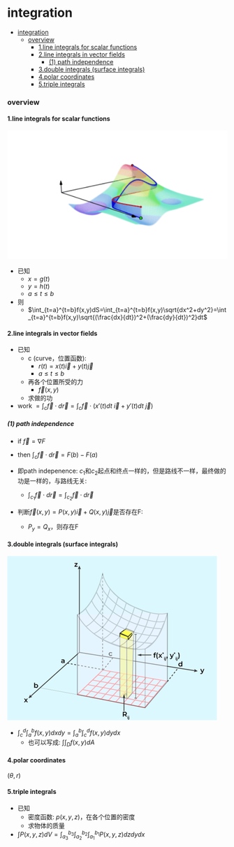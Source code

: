 # integration


<!-- @import "[TOC]" {cmd="toc" depthFrom=1 depthTo=6 orderedList=false} -->

<!-- code_chunk_output -->

- [integration](#integration)
    - [overview](#overview)
      - [1.line integrals for scalar functions](#1line-integrals-for-scalar-functions)
      - [2.line integrals in vector fields](#2line-integrals-in-vector-fields)
        - [(1) path independence](#1-path-independence)
      - [3.double integrals  (surface integrals)](#3double-integrals--surface-integrals)
      - [4.polar coordinates](#4polar-coordinates)
      - [5.triple integrals](#5triple-integrals)

<!-- /code_chunk_output -->


### overview

#### 1.line integrals for scalar functions
![](./imgs/int_01.png)

* 已知
    * $x=g(t)$
    * $y=h(t)$
    * $a\le t \le b$
* 则
    *  $\int_{t=a}^{t=b}f(x,y)dS=\int_{t=a}^{t=b}f(x,y)\sqrt{dx^2+dy^2}=\int_{t=a}^{t=b}f(x,y)\sqrt{(\frac{dx}{dt})^2+(\frac{dy}{dt})^2}dt$

#### 2.line integrals in vector fields

* 已知
    * c (curve，位置函数):
        * $r(t)=x(t)\vec i+y(t)\vec j$
        * $a\le t \le b$
    * 再各个位置所受的力
        * $\vec f(x,y)$
    * 求做的功
* work $=\int_c\vec f\cdot d\vec r=\int_c\vec f \cdot (x'(t)dt\ \vec i+y'(t)dt\ \vec j)$

##### (1) path independence
* if $\vec f=\nabla F$
* then $\int_c\vec f\cdot d\vec r=F(b)-F(a)$
* 即path indepenence: $c_1$和$c_2$起点和终点一样的，但是路线不一样，最终做的功是一样的，与路线无关:
    * $\int_{c_1}\vec f\cdot d\vec r=\int_{c_2}\vec f\cdot d\vec r$

* 判断$\vec f(x,y)=P(x,y)\vec i+Q(x,y)\vec j$是否存在F:
    * $P_y=Q_x$，则存在F

#### 3.double integrals  (surface integrals)
![](./imgs/int_02.png)

* $\int_c^d\int_{a}^{b}f(x,y)dxdy=\int_a^b\int_{c}^{d}f(x,y)dydx$
    * 也可以写成: $\int\int_D f(x,y)dA$

#### 4.polar coordinates

$(\theta, r)$

#### 5.triple integrals

* 已知
    * 密度函数: $p(x,y,z)$，在各个位置的密度
    * 求物体的质量
* $\int P(x,y,z)dV=\int_{a_3}^{b_3}\int_{a_2}^{b_2}\int_{a_1}^{b_1} P(x,y,z)dzdydx$